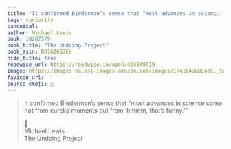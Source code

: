 ```yaml
---
title: "It confirmed Biederman’s sense that “most advances in scienc..."
tags: curiosity
canonical: 
author: Michael Lewis
book: 10287579
book_title: "The Undoing Project"
book_asin: B01GI6S7EK
hide_title: true
readwise_url: https://readwise.io/open/404849019
image: https://images-na.ssl-images-amazon.com/images/I/41b4UaDLo7L._SL200_.jpg
favicon_url: 
source_emoji: 📕
---
```


> It confirmed Biederman’s sense that “most advances in science come not from eureka moments but from ‘hmmm, that’s funny.’”
> <div class="quoteback-footer"><div class="quoteback-avatar"><span class="mini-emoji"> 📕</span></div><div class="quoteback-metadata"><div class="metadata-inner"><span style="display:none">FROM:</span><div aria-label="Michael Lewis" class="quoteback-author"> Michael Lewis</div><div aria-label="The Undoing Project" class="quoteback-title"> The Undoing Project</div></div></div></div>